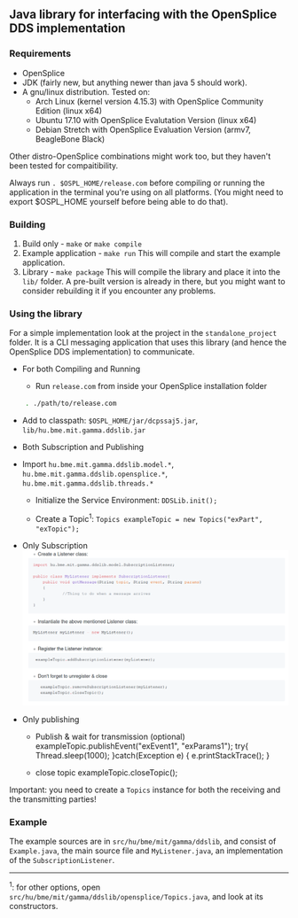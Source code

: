 ## Java library for interfacing with the OpenSplice DDS implementation

### Requirements

* OpenSplice
* JDK (fairly new, but anything newer than java 5 should work).
* A gnu/linux distribution. Tested on:
    * Arch Linux (kernel version 4.15.3) with OpenSplice Community Edition (linux x64)
    * Ubuntu 17.10 with OpenSplice Evalutation Version (linux x64)
    * Debian Stretch with OpenSplice Evaluation Version (armv7, BeagleBone Black)
    
Other distro-OpenSplice combinations might work too, but they haven't been tested for compaitibility.

Always run `. $OSPL_HOME/release.com` before compiling or running the application in the terminal you're using on all platforms. (You might need to export $OSPL_HOME yourself before being able to do that).

### Building

1. Build only - `make` or `make compile`
2. Example application - `make run`
This will compile and start the example application.
3. Library - `make package`
This will compile the library and place it into the `lib/` folder.
A pre-built version is already in there, but you might want to consider rebuilding it if you encounter any problems.

### Using the library

For a simple implementation look at the project in the `standalone_project` folder. It is a CLI messaging application that uses this library (and hence the OpenSplice DDS implementation) to communicate.


* For both Compiling and Running

    * Run `release.com` from inside your OpenSplice installation folder
    
``` bash
    . ./path/to/release.com
```
    
   * Add to classpath: `$OSPL_HOME/jar/dcpssaj5.jar`, `lib/hu.bme.mit.gamma.ddslib.jar`

* Both Subscription and Publishing
* Import `hu.bme.mit.gamma.ddslib.model.*`, `hu.bme.mit.gamma.ddslib.opensplice.*`, `hu.bme.mit.gamma.ddslib.threads.*`

    * Initialize the Service Environment:
    `DDSLib.init();`
    
    * Create a Topic<sup>1</sup>: `Topics exampleTopic = new Topics("exPart", "exTopic");`
    
* Only Subscription
![scrs1](screenshot1.png)
    
* Only publishing
  * Publish & wait for transmission (optional)
        exampleTopic.publishEvent("exEvent1", "exParams1");
        try{
            Thread.sleep(1000);
        }catch(Exception e)
        {
            e.printStackTrace();
        }
    
  * close topic
        exampleTopic.closeTopic();  
    
Important: you need to create a `Topics` instance for both the receiving and the transmitting parties! 

### Example
The example sources are in `src/hu/bme/mit/gamma/ddslib`, and consist of `Example.java`, the main source file and `MyListener.java`, an implementation of the `SubscriptionListener`.

***
<sup>1</sup>: for other options, open `src/hu/bme/mit/gamma/ddslib/opensplice/Topics.java`, and look at its constructors.